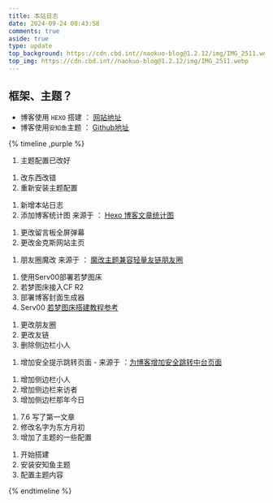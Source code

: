 ```yaml
---
title: 本站日志
date: 2024-09-24 00:43:58
comments: true
aside: true
type: update
top_background: https://cdn.cbd.int//naokuo-blog@1.2.12/img/IMG_2511.webp
top_img: https://cdn.cbd.int//naokuo-blog@1.2.12/img/IMG_2511.webp
---
```


## 框架、主题？

* 博客使用 `HEXO` 搭建 ： [网站地址](https://hexo.io/zh-cn/)
* 博客使用`安知鱼`主题 ： [Github地址](https://github.com/anzhiyu-c/hexo-theme-anzhiyu)

{% timeline ,purple %}

<!-- timeline 2024-09-24 -->

1. 主题配置已改好

<!-- endtimeline -->


<!-- timeline 2024-09-23 -->

1. 改东西改错
2. 重新安装主题配置

<!-- endtimeline -->

<!-- timeline 2024-09-20 -->

1. 新增本站日志
2. 添加博客统计图 来源于 ： [Hexo 博客文章统计图](https://blog.eurkon.com/post/1213ef82.html)

<!-- endtimeline -->

<!-- timeline 2024-09-18 -->
1. 更改留言板全屏弹幕
2. 更改金克斯网站主页
<!-- endtimeline -->

<!-- timeline 2024-09-10 -->
1. 朋友圈魔改 来源于 ： [魔改主题兼容轻量友链朋友圈](https://blog.bsgun.cn/posts/1e0a6e20/)

<!-- endtimeline -->

<!-- timeline 2024-09-06 -->
1. 使用Serv00部署若梦图床
2. 若梦图床接入CF R2 
3. 部署博客封面生成器
4. Serv00 [若梦图床搭建教程参考](https://hexo.200038.xyz/jinx/tuchuang/)
<!-- endtimeline -->


<!-- timeline 2024-09-02 -->
1. 更改朋友圈
2. 更改友链
3. 删除侧边栏小人
<!-- endtimeline -->

<!-- timeline 2024-08-20 -->
1. 增加安全提示跳转页面 - 来源于 ：[为博客增加安全跳转中台页面](https://blog.liushen.fun/posts/1dfd1f41/)

<!-- endtimeline -->

<!-- timeline 2024-07-22 -->
1. 增加侧边栏小人
2. 增加侧边栏来访者
3. 增加侧边栏那年今日
<!-- endtimeline -->

<!-- timeline 2024-07-06 -->
1. 7.6 写了第一文章
2. 修改名字为东方月初
3. 增加了主题的一些配置
<!-- endtimeline -->

<!-- timeline 2024-06-02 -->
1. 开始搭建
2. 安装安知鱼主题
3. 配置主题内容
<!-- endtimeline -->
{% endtimeline %}